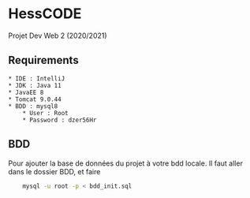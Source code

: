 # HessCODE

Projet Dev Web 2 (2020/2021)

## Requirements
    * IDE : IntelliJ
    * JDK : Java 11
    * JavaEE 8
    * Tomcat 9.0.44
    * BDD : mysql8 
        * User : Root
        * Password : dzer56Hr

## BDD

Pour ajouter la base de données du projet à votre bdd locale.
Il faut aller dans le dossier BDD, et faire 
```bash
    mysql -u root -p < bdd_init.sql
```